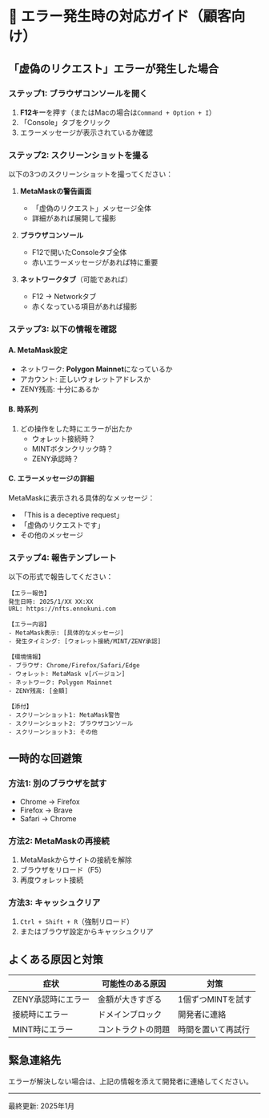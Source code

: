 # 🚨 エラー発生時の対応ガイド（顧客向け）

## 「虚偽のリクエスト」エラーが発生した場合

### ステップ1: ブラウザコンソールを開く
1. **F12キー**を押す（またはMacの場合は`Command + Option + I`）
2. 「Console」タブをクリック
3. エラーメッセージが表示されているか確認

### ステップ2: スクリーンショットを撮る
以下の3つのスクリーンショットを撮ってください：

1. **MetaMaskの警告画面**
   - 「虚偽のリクエスト」メッセージ全体
   - 詳細があれば展開して撮影

2. **ブラウザコンソール**
   - F12で開いたConsoleタブ全体
   - 赤いエラーメッセージがあれば特に重要

3. **ネットワークタブ**（可能であれば）
   - F12 → Networkタブ
   - 赤くなっている項目があれば撮影

### ステップ3: 以下の情報を確認

#### A. MetaMask設定
- ネットワーク: **Polygon Mainnet**になっているか
- アカウント: 正しいウォレットアドレスか
- ZENY残高: 十分にあるか

#### B. 時系列
1. どの操作をした時にエラーが出たか
   - ウォレット接続時？
   - MINTボタンクリック時？
   - ZENY承認時？

#### C. エラーメッセージの詳細
MetaMaskに表示される具体的なメッセージ：
- 「This is a deceptive request」
- 「虚偽のリクエストです」
- その他のメッセージ

### ステップ4: 報告テンプレート

以下の形式で報告してください：

```
【エラー報告】
発生日時: 2025/1/XX XX:XX
URL: https://nfts.ennokuni.com

【エラー内容】
- MetaMask表示: [具体的なメッセージ]
- 発生タイミング: [ウォレット接続/MINT/ZENY承認]

【環境情報】
- ブラウザ: Chrome/Firefox/Safari/Edge
- ウォレット: MetaMask v[バージョン]
- ネットワーク: Polygon Mainnet
- ZENY残高: [金額]

【添付】
- スクリーンショット1: MetaMask警告
- スクリーンショット2: ブラウザコンソール
- スクリーンショット3: その他
```

## 一時的な回避策

### 方法1: 別のブラウザを試す
- Chrome → Firefox
- Firefox → Brave
- Safari → Chrome

### 方法2: MetaMaskの再接続
1. MetaMaskからサイトの接続を解除
2. ブラウザをリロード（F5）
3. 再度ウォレット接続

### 方法3: キャッシュクリア
1. `Ctrl + Shift + R`（強制リロード）
2. またはブラウザ設定からキャッシュクリア

## よくある原因と対策

| 症状 | 可能性のある原因 | 対策 |
|------|-----------------|------|
| ZENY承認時にエラー | 金額が大きすぎる | 1個ずつMINTを試す |
| 接続時にエラー | ドメインブロック | 開発者に連絡 |
| MINT時にエラー | コントラクトの問題 | 時間を置いて再試行 |

## 緊急連絡先

エラーが解決しない場合は、上記の情報を添えて開発者に連絡してください。

---
最終更新: 2025年1月